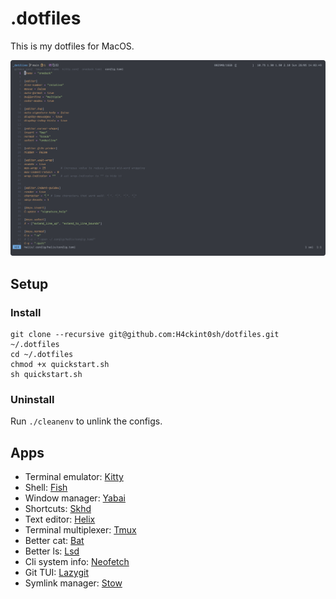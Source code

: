 # .dotfiles

This is my dotfiles for MacOS.

![Alacritty](screenshots/Screenshot.png)

## Setup

### Install
```
git clone --recursive git@github.com:H4ckint0sh/dotfiles.git ~/.dotfiles
cd ~/.dotfiles
chmod +x quickstart.sh
sh quickstart.sh
```
### Uninstall
Run `./cleanenv` to unlink the configs.

## Apps

- Terminal emulator: [Kitty](https://sw.kovidgoyal.net/kitty)
- Shell: [Fish](https://fishshell.com)
- Window manager: [Yabai](https://github.com/koekeishiya/yabai)
- Shortcuts: [Skhd](https://github.com/koekeishiya/skhd)
- Text editor: [Helix](https://helix-editor.com)
- Terminal multiplexer: [Tmux](https://github.com/tmux/tmux)
- Better cat: [Bat](https://github.com/sharkdp/bat)
- Better ls: [Lsd](https://github.com/Peltoche/lsd)
- Cli system info: [Neofetch](https://github.com/dylanaraps/neofetch)
- Git TUI: [Lazygit](https://github.com/jesseduffield/lazygit)
- Symlink manager: [Stow](https://www.gnu.org/software/stow/)

